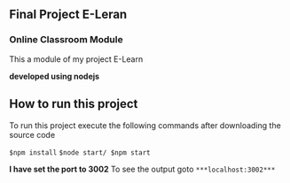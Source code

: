 ## Final Project E-Leran
### Online Classroom Module


This a module of my project E-Learn

**developed using nodejs**


## How to run this project 
To run this project execute the following commands after downloading the source code

`$npm install`
`$node start/ $npm start`

**I have set the port to 3002**
To see the output goto `***localhost:3002***`
